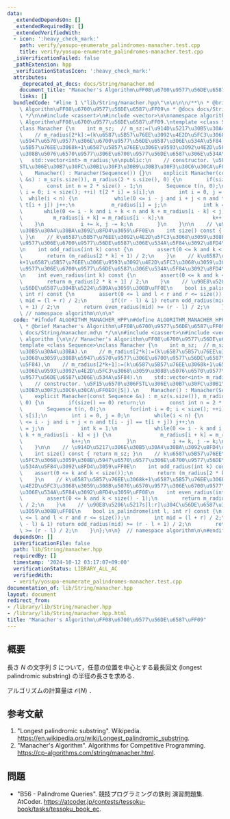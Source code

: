 ```yaml
---
data:
  _extendedDependsOn: []
  _extendedRequiredBy: []
  _extendedVerifiedWith:
  - icon: ':heavy_check_mark:'
    path: verify/yosupo-enumerate_palindromes-manacher.test.cpp
    title: verify/yosupo-enumerate_palindromes-manacher.test.cpp
  _isVerificationFailed: false
  _pathExtension: hpp
  _verificationStatusIcon: ':heavy_check_mark:'
  attributes:
    _deprecated_at_docs: docs/String/manacher.md
    document_title: "Manacher's Algorithm\uFF08\u6700\u9577\u56DE\u6587\uFF09"
    links: []
  bundledCode: "#line 1 \"lib/String/manacher.hpp\"\n\n\n\n/**\n * @brief Manacher's\
    \ Algorithm\uFF08\u6700\u9577\u56DE\u6587\uFF09\n * @docs docs/String/manacher.md\n\
    \ */\n\n#include <cassert>\n#include <vector>\n\nnamespace algorithm {\n\n// Manacher's\
    \ Algorithm\uFF08\u6700\u9577\u56DE\u6587\uFF09.\ntemplate <class Sequence>\n\
    class Manacher {\n    int m_sz;  // m_sz:=(\u914D\u5217\u30B5\u30A4\u30BA).\n\
    \    // m_radius[2*k]:=(k\u6587\u5B57\u76EE\u3092\u4E2D\u5FC3\u3068\u3059\u308B\
    \u5947\u6570\u9577\u306E\u6700\u9577\u56DE\u6587\u306E\u534A\u5F84),\n    // m_radius[2*k+1]:=(k\u6587\
    \u5B57\u76EE\u3068k+1\u6587\u5B57\u76EE\u306E\u9593\u3092\u4E2D\u5FC3\u3068\u3059\
    \u308B\u5076\u6570\u9577\u306E\u6700\u9577\u56DE\u6587\u306E\u534A\u5F84).\n \
    \   std::vector<int> m_radius;\n\npublic:\n    // constructor. \u5F15\u6570\u306F\
    STL\u306E\u30B7\u30FC\u30B1\u30F3\u30B9\u30B3\u30F3\u30C6\u30CA\uFF0EO(|S|).\n\
    \    Manacher() : Manacher(Sequence()) {}\n    explicit Manacher(const Sequence\
    \ &s) : m_sz(s.size()), m_radius(2 * s.size(), 0) {\n        if(size() == 0) return;\n\
    \        const int n = 2 * size() - 1;\n        Sequence t(n, 0);\n        for(int\
    \ i = 0; i < size(); ++i) t[2 * i] = s[i];\n        int i = 0, j = 0;\n      \
    \  while(i < n) {\n            while(0 <= i - j and i + j < n and t[i - j] ==\
    \ t[i + j]) j++;\n            m_radius[i] = j;\n            int k = 1;\n     \
    \       while(0 <= i - k and i + k < n and k + m_radius[i - k] < j) {\n      \
    \          m_radius[i + k] = m_radius[i - k];\n                k++;\n        \
    \    }\n            i += k, j -= k;\n        }\n    }\n\n    // \u914D\u5217\u306E\
    \u30B5\u30A4\u30BA\u3092\u8FD4\u3059\uFF0E\n    int size() const { return m_sz;\
    \ }\n    // k\u6587\u5B57\u76EE\u3092\u4E2D\u5FC3\u3068\u3059\u308B\u5947\u6570\
    \u9577\u306E\u6700\u9577\u56DE\u6587\u306E\u534A\u5F84\u3092\u8FD4\u3059\uFF0E\
    \n    int odd_radius(int k) const {\n        assert(0 <= k and k < size());\n\
    \        return (m_radius[2 * k] + 1) / 2;\n    }\n    // k\u6587\u5B57\u76EE\u3068\
    k+1\u6587\u5B57\u76EE\u306E\u9593\u3092\u4E2D\u5FC3\u3068\u3059\u308B\u5076\u6570\
    \u9577\u306E\u6700\u9577\u56DE\u6587\u306E\u534A\u5F84\u3092\u8FD4\u3059\uFF0E\
    \n    int even_radius(int k) const {\n        assert(0 <= k and k < size() - 1);\n\
    \        return m_radius[2 * k + 1] / 2;\n    }\n    // \u90E8\u5206\u5217s[l:r]\u304C\
    \u56DE\u6587\u304B\u5224\u5B9A\u3059\u308B\uFF0E\n    bool is_palindrome(int l,\
    \ int r) const {\n        assert(0 <= l and l < r and r <= size());\n        int\
    \ mid = (l + r) / 2;\n        if((r - l) & 1) return odd_radius(mid) >= (r - l\
    \ + 1) / 2;\n        return even_radius(mid) >= (r - l) / 2;\n    }\n};\n\n} \
    \ // namespace algorithm\n\n\n"
  code: "#ifndef ALGORITHM_MANACHER_HPP\n#define ALGORITHM_MANACHER_HPP 1\n\n/**\n\
    \ * @brief Manacher's Algorithm\uFF08\u6700\u9577\u56DE\u6587\uFF09\n * @docs\
    \ docs/String/manacher.md\n */\n\n#include <cassert>\n#include <vector>\n\nnamespace\
    \ algorithm {\n\n// Manacher's Algorithm\uFF08\u6700\u9577\u56DE\u6587\uFF09.\n\
    template <class Sequence>\nclass Manacher {\n    int m_sz;  // m_sz:=(\u914D\u5217\
    \u30B5\u30A4\u30BA).\n    // m_radius[2*k]:=(k\u6587\u5B57\u76EE\u3092\u4E2D\u5FC3\
    \u3068\u3059\u308B\u5947\u6570\u9577\u306E\u6700\u9577\u56DE\u6587\u306E\u534A\
    \u5F84),\n    // m_radius[2*k+1]:=(k\u6587\u5B57\u76EE\u3068k+1\u6587\u5B57\u76EE\
    \u306E\u9593\u3092\u4E2D\u5FC3\u3068\u3059\u308B\u5076\u6570\u9577\u306E\u6700\
    \u9577\u56DE\u6587\u306E\u534A\u5F84).\n    std::vector<int> m_radius;\n\npublic:\n\
    \    // constructor. \u5F15\u6570\u306FSTL\u306E\u30B7\u30FC\u30B1\u30F3\u30B9\
    \u30B3\u30F3\u30C6\u30CA\uFF0EO(|S|).\n    Manacher() : Manacher(Sequence()) {}\n\
    \    explicit Manacher(const Sequence &s) : m_sz(s.size()), m_radius(2 * s.size(),\
    \ 0) {\n        if(size() == 0) return;\n        const int n = 2 * size() - 1;\n\
    \        Sequence t(n, 0);\n        for(int i = 0; i < size(); ++i) t[2 * i] =\
    \ s[i];\n        int i = 0, j = 0;\n        while(i < n) {\n            while(0\
    \ <= i - j and i + j < n and t[i - j] == t[i + j]) j++;\n            m_radius[i]\
    \ = j;\n            int k = 1;\n            while(0 <= i - k and i + k < n and\
    \ k + m_radius[i - k] < j) {\n                m_radius[i + k] = m_radius[i - k];\n\
    \                k++;\n            }\n            i += k, j -= k;\n        }\n\
    \    }\n\n    // \u914D\u5217\u306E\u30B5\u30A4\u30BA\u3092\u8FD4\u3059\uFF0E\n\
    \    int size() const { return m_sz; }\n    // k\u6587\u5B57\u76EE\u3092\u4E2D\
    \u5FC3\u3068\u3059\u308B\u5947\u6570\u9577\u306E\u6700\u9577\u56DE\u6587\u306E\
    \u534A\u5F84\u3092\u8FD4\u3059\uFF0E\n    int odd_radius(int k) const {\n    \
    \    assert(0 <= k and k < size());\n        return (m_radius[2 * k] + 1) / 2;\n\
    \    }\n    // k\u6587\u5B57\u76EE\u3068k+1\u6587\u5B57\u76EE\u306E\u9593\u3092\
    \u4E2D\u5FC3\u3068\u3059\u308B\u5076\u6570\u9577\u306E\u6700\u9577\u56DE\u6587\
    \u306E\u534A\u5F84\u3092\u8FD4\u3059\uFF0E\n    int even_radius(int k) const {\n\
    \        assert(0 <= k and k < size() - 1);\n        return m_radius[2 * k + 1]\
    \ / 2;\n    }\n    // \u90E8\u5206\u5217s[l:r]\u304C\u56DE\u6587\u304B\u5224\u5B9A\
    \u3059\u308B\uFF0E\n    bool is_palindrome(int l, int r) const {\n        assert(0\
    \ <= l and l < r and r <= size());\n        int mid = (l + r) / 2;\n        if((r\
    \ - l) & 1) return odd_radius(mid) >= (r - l + 1) / 2;\n        return even_radius(mid)\
    \ >= (r - l) / 2;\n    }\n};\n\n}  // namespace algorithm\n\n#endif\n"
  dependsOn: []
  isVerificationFile: false
  path: lib/String/manacher.hpp
  requiredBy: []
  timestamp: '2024-10-12 03:17:07+09:00'
  verificationStatus: LIBRARY_ALL_AC
  verifiedWith:
  - verify/yosupo-enumerate_palindromes-manacher.test.cpp
documentation_of: lib/String/manacher.hpp
layout: document
redirect_from:
- /library/lib/String/manacher.hpp
- /library/lib/String/manacher.hpp.html
title: "Manacher's Algorithm\uFF08\u6700\u9577\u56DE\u6587\uFF09"
---
```

## 概要

長さ $N$ の文字列 $S$ について，任意の位置を中心とする最長回文 (longest palindromic substring) の半径の長さを求める．

アルゴリズムの計算量は $\mathcal{O}(N)$ ．


## 参考文献

1. "Longest palindromic substring". Wikipedia. <https://en.wikipedia.org/wiki/Longest_palindromic_substring>.
1. "Manacher's Algorithm". Algorithms for Competitive Programming. <https://cp-algorithms.com/string/manacher.html>.


## 問題

- "B56 - Palindrome Queries". 競技プログラミングの鉄則 演習問題集. AtCoder. <https://atcoder.jp/contests/tessoku-book/tasks/tessoku_book_ec>.

